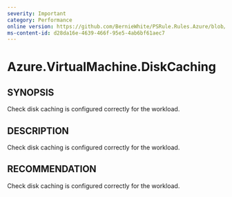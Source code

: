 ```yaml
---
severity: Important
category: Performance
online version: https://github.com/BernieWhite/PSRule.Rules.Azure/blob/master/docs/rules/en-US/Azure.VirtualMachine.DiskCaching.md
ms-content-id: d28da16e-4639-466f-95e5-4ab6bf61aec7
---
```


# Azure.VirtualMachine.DiskCaching

## SYNOPSIS

Check disk caching is configured correctly for the workload.

## DESCRIPTION

Check disk caching is configured correctly for the workload.

## RECOMMENDATION

Check disk caching is configured correctly for the workload.
